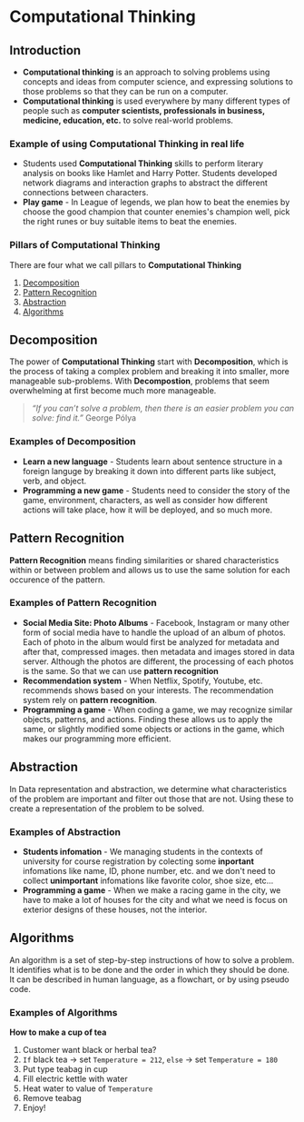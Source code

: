 # Computational Thinking
## Introduction
* **Computational thinking** is an approach to solving problems using concepts and ideas from computer science, and expressing solutions to those problems so that they can be run on a computer.
* **Computational thinking** is used everywhere by many different types of people such as **computer scientists, professionals in business, medicine, education, etc.** to solve real-world problems.
### Example of using **Computational Thinking** in real life
* Students used **Computational Thinking** skills to perform literary analysis on books like Hamlet and Harry Potter. Students developed network diagrams and interaction graphs to abstract the different connections between characters.
* **Play game** - In League of legends, we plan how to beat the enemies by choose the good champion that counter enemies's champion well, pick the right runes or buy suitable items to beat the enemies.
### Pillars of Computational Thinking
There are four what we call pillars to **Computational Thinking** 
1. [Decomposition](#decomposition)
2. [Pattern Recognition](#pattern-recognition)
3. [Abstraction](#abstraction)
4. [Algorithms](#algorithms)

## Decomposition
The power of **Computational Thinking** start with **Decomposition**, which is the process of taking a complex problem and breaking it into smaller, more manageable sub-problems. With **Decompostion**, problems that seem overwhelming at first become much more manageable.
> *“If you can’t solve a problem, then there is an easier problem you can solve: find it.”* George Pólya
### Examples of **Decomposition**
- **Learn a new language** - Students learn about sentence structure in a foreign languge by breaking it down into different parts like subject, verb, and object.
- **Programming a new game** - Students need to consider the story of the game, environment, characters, as well as consider how different actions will take place, how it will be deployed, and so much more.
## Pattern Recognition
**Pattern Recognition** means finding similarities or shared characteristics within or between problem and allows us to use the same solution for each occurence of the pattern.
### Examples of **Pattern Recognition**
- **Social Media Site: Photo Albums** -  Facebook, Instagram or many other form of social media have to handle the upload of an album of photos. Each of photo in the album would first be analyzed for metadata and after that, compressed images. then metadata and images stored in data server. Although the photos are different, the processing of each photos is the same. So that we can use **pattern recognition**
- **Recommendation system** - When Netflix, Spotify, Youtube, etc. recommends shows based on your interests. The recommendation system rely on **pattern recognition**.
- **Programming a game** - When coding a game, we may recognize similar objects, patterns, and actions. Finding these allows us to apply the same, or slightly modified some objects or actions in the game, which makes our programming more efficient.
## Abstraction
In Data representation and abstraction, we determine what characteristics of the problem are important and filter out those that are not. Using these to create a representation of the problem to be solved.
### Examples of **Abstraction**
- **Students infomation** - We managing students in the contexts of university for course registration by colecting some **inportant** infomations like name, ID, phone number, etc. and we don't need to collect **unimportant** infomations like favorite color, shoe size, etc...
- **Programming a game** - When we make a racing game in the city, we have to make a lot of houses for the city and what we need is focus on exterior designs of these houses, not the interior.
## Algorithms
An algorithm is a set of step-by-step instructions of how to solve a problem. It identifies what is to be done and the order in which they should be done. It can be described in human language, as a flowchart, or by using pseudo code.
### Examples of **Algorithms**
**How to make a cup of tea**
1. Customer want black or herbal tea?
2. `If` black tea -> set `Temperature = 212`, `else` -> set `Temperature = 180`
3. Put type teabag in cup
4. Fill electric kettle with water
5. Heat water to value of `Temperature`
6. Remove teabag
7. Enjoy!
